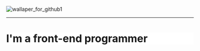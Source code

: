 ![wallaper_for_github1](https://github.com/user-attachments/assets/d2be3b16-22f2-47ae-9e2e-345482381f1c)
<hr>
<div style="background: white;"><h1>I'm a front-end programmer</h1></div>


<!--
**HuskarMid/HuskarMid** is a ✨ _special_ ✨ repository because its `README.md` (this file) appears on your GitHub profile.

Here are some ideas to get you started:

- 🔭 I’m currently working on ...
- 🌱 I’m currently learning ...
- 👯 I’m looking to collaborate on ...
- 🤔 I’m looking for help with ...
- 💬 Ask me about ...
- 📫 How to reach me: ...
- 😄 Pronouns: ...
- ⚡ Fun fact: ...
-->
